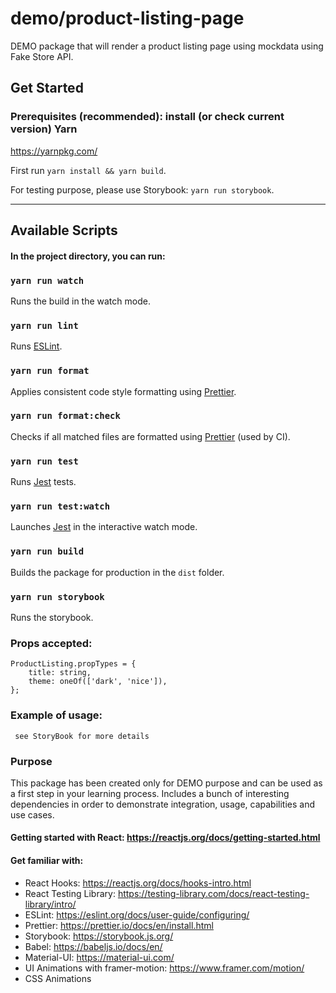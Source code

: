 # demo/product-listing-page

DEMO package that will render a product listing page using mockdata using Fake Store API.

## Get Started

### Prerequisites (recommended): install (or check current version) Yarn
https://yarnpkg.com/

First run `yarn install && yarn build`.

For testing purpose, please use Storybook: `yarn run storybook`.

---

## Available Scripts

#### In the project directory, you can run:

### `yarn run watch`

Runs the build in the watch mode.

### `yarn run lint`

Runs [ESLint](https://eslint.org/).

### `yarn run format`

Applies consistent code style formatting using [Prettier](https://prettier.io/).

### `yarn run format:check`

Checks if all matched files are formatted using [Prettier](https://prettier.io/) (used by CI).

### `yarn run test`

Runs [Jest](https://jestjs.io/) tests.

### `yarn run test:watch`

Launches [Jest](https://jestjs.io/) in the interactive watch mode.

### `yarn run build`

Builds the package for production in the `dist` folder.

### `yarn run storybook`

Runs the storybook.

### Props accepted:

```
ProductListing.propTypes = {
    title: string,
    theme: oneOf(['dark', 'nice']),
};
```

### Example of usage:

```
 see StoryBook for more details
```

### Purpose 

This package has been created only for DEMO purpose and can be used as a first step in your learning process.
Includes a bunch of interesting dependencies in order to demonstrate integration, usage, capabilities and use cases. 

#### Getting started with React: https://reactjs.org/docs/getting-started.html

#### Get familiar with:

- React Hooks: https://reactjs.org/docs/hooks-intro.html
- React Testing Library: https://testing-library.com/docs/react-testing-library/intro/
- ESLint: https://eslint.org/docs/user-guide/configuring/
- Prettier: https://prettier.io/docs/en/install.html
- Storybook: https://storybook.js.org/
- Babel: https://babeljs.io/docs/en/
- Material-UI: https://material-ui.com/
- UI Animations with framer-motion: https://www.framer.com/motion/
- CSS Animations
